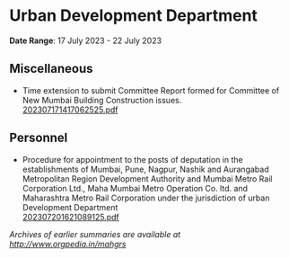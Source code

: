 # Urban Development Department

**Date Range**: 17 July 2023 - 22 July 2023


## Miscellaneous
- Time extension to submit Committee Report formed for Committee of New Mumbai Building Construction issues.\
  [202307171417062525.pdf](https://gr.maharashtra.gov.in/Site/Upload/Government%20Resolutions/English/202307171417062525.pdf)

## Personnel
- Procedure for appointment to the posts of deputation in the establishments of Mumbai, Pune, Nagpur, Nashik and Aurangabad Metropolitan Region Development Authority and Mumbai Metro Rail Corporation Ltd., Maha Mumbai Metro Operation Co. ltd. and Maharashtra Metro Rail Corporation under the jurisdiction of urban Development Department\
  [202307201621089125.pdf](https://gr.maharashtra.gov.in/Site/Upload/Government%20Resolutions/English/202307201621089125.pdf)


*Archives of earlier summaries are available at http://www.orgpedia.in/mahgrs*
